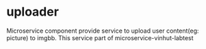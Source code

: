 # uploader

Microservice component provide service to upload user content(eg: picture) to imgbb. This service part of microservice-vinhut-labtest
